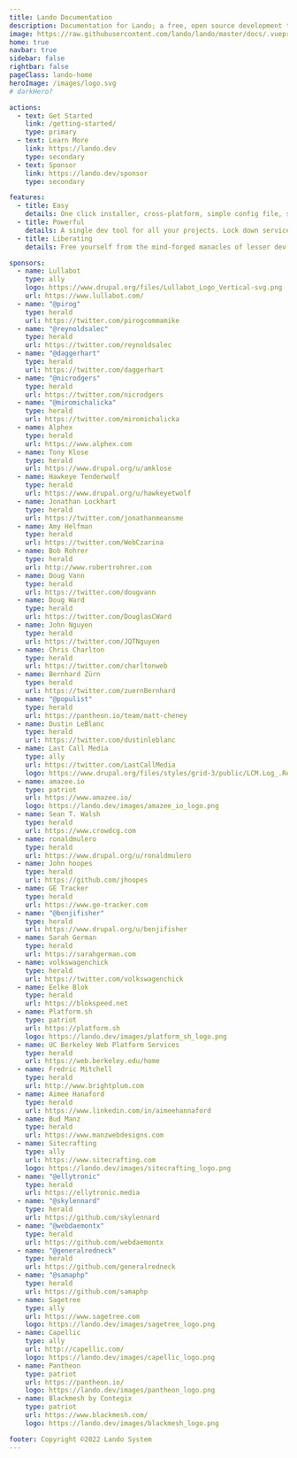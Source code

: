 ```yaml
---
title: Lando Documentation
description: Documentation for Lando; a free, open source development tool for all your projects that is fast, easy, powerful and liberating.
image: https://raw.githubusercontent.com/lando/lando/master/docs/.vuepress/public/images/icon.svg
home: true
navbar: true
sidebar: false
rightbar: false
pageClass: lando-home
heroImage: /images/logo.svg
# darkHero?

actions:
  - text: Get Started
    link: /getting-started/
    type: primary
  - text: Learn More
    link: https://lando.dev
    type: secondary
  - text: Sponsor
    link: https://lando.dev/sponsor
    type: secondary

features:
  - title: Easy
    details: One click installer, cross-platform, simple config file, sane defaults and reduced complexity for power features
  - title: Powerful
    details: A single dev tool for all your projects. Lock down services, tools, dependencies and automation on a per-repo basis
  - title: Liberating
    details: Free yourself from the mind-forged manacles of lesser dev tools. Save time, headaches, frustration and do more real work

sponsors:
  - name: Lullabot
    type: ally
    logo: https://www.drupal.org/files/Lullabot_Logo_Vertical-svg.png
    url: https://www.lullabot.com/
  - name: "@pirog"
    type: herald
    url: https://twitter.com/pirogcommamike
  - name: "@reynoldsalec"
    type: herald
    url: https://twitter.com/reynoldsalec
  - name: "@daggerhart"
    type: herald
    url: https://twitter.com/daggerhart
  - name: "@nicrodgers"
    type: herald
    url: https://twitter.com/nicrodgers
  - name: "@miromichalicka"
    type: herald
    url: https://twitter.com/miromichalicka
  - name: Alphex
    type: herald
    url: https://www.alphex.com
  - name: Tony Klose
    type: herald
    url: https://www.drupal.org/u/amklose
  - name: Hawkeye Tenderwolf
    type: herald
    url: https://www.drupal.org/u/hawkeyetwolf
  - name: Jonathan Lockhart
    type: herald
    url: https://twitter.com/jonathanmeansme
  - name: Amy Helfman
    type: herald
    url: https://twitter.com/WebCzarina
  - name: Bob Rohrer
    type: herald
    url: http://www.robertrohrer.com
  - name: Doug Vann
    type: herald
    url: https://twitter.com/dougvann
  - name: Doug Ward
    type: herald
    url: https://twitter.com/DouglasCWard
  - name: John Nguyen
    type: herald
    url: https://twitter.com/JQTNguyen
  - name: Chris Charlton
    type: herald
    url: https://twitter.com/charltonweb
  - name: Bernhard Zürn
    type: herald
    url: https://twitter.com/zuernBernhard
  - name: "@populist"
    type: herald
    url: https://pantheon.io/team/matt-cheney
  - name: Dustin LeBlanc
    type: herald
    url: https://twitter.com/dustinleblanc
  - name: Last Call Media
    type: ally
    url: https://twitter.com/LastCallMedia
    logo: https://www.drupal.org/files/styles/grid-3/public/LCM.Log_.Red_.RGB_.Hi-Res.png?itok=E39WpGSK
  - name: amazee.io
    type: patriot
    url: https://www.amazee.io/
    logo: https://lando.dev/images/amazee_io_logo.png
  - name: Sean T. Walsh
    type: herald
    url: https://www.crowdcg.com
  - name: ronaldmulero
    type: herald
    url: https://www.drupal.org/u/ronaldmulero
  - name: John hoopes
    type: herald
    url: https://github.com/jhoopes
  - name: GE Tracker
    type: herald
    url: https://www.ge-tracker.com
  - name: "@benjifisher"
    type: herald
    url: https://www.drupal.org/u/benjifisher
  - name: Sarah German
    type: herald
    url: https://sarahgerman.com
  - name: volkswagenchick
    type: herald
    url: https://twitter.com/volkswagenchick
  - name: Eelke Blok
    type: herald
    url: https://blokspeed.net
  - name: Platform.sh
    type: patriot
    url: https://platform.sh
    logo: https://lando.dev/images/platform_sh_logo.png
  - name: UC Berkeley Web Platform Services
    type: herald
    url: https://web.berkeley.edu/home
  - name: Fredric Mitchell
    type: herald
    url: http://www.brightplum.com
  - name: Aimee Hanaford
    type: herald
    url: https://www.linkedin.com/in/aimeehannaford
  - name: Bud Manz
    type: herald
    url: https://www.manzwebdesigns.com
  - name: Sitecrafting
    type: ally
    url: https://www.sitecrafting.com
    logo: https://lando.dev/images/sitecrafting_logo.png
  - name: "@ellytronic"
    type: herald
    url: https://ellytronic.media
  - name: "@skylennard"
    type: herald
    url: https://github.com/skylennard
  - name: "@webdaemontx"
    type: herald
    url: https://github.com/webdaemontx
  - name: "@generalredneck"
    type: herald
    url: https://github.com/generalredneck
  - name: "@samaphp"
    type: herald
    url: https://github.com/samaphp
  - name: Sagetree
    type: ally
    url: https://www.sagetree.com
    logo: https://lando.dev/images/sagetree_logo.png
  - name: Capellic
    type: ally
    url: http://capellic.com/
    logo: https://lando.dev/images/capellic_logo.png
  - name: Pantheon
    type: patriot
    url: https://pantheon.io/
    logo: https://lando.dev/images/pantheon_logo.png
  - name: Blackmesh by Contegix
    type: patriot
    url: https://www.blackmesh.com/
    logo: https://lando.dev/images/blackmesh_logo.png

footer: Copyright ©2022 Lando System
---
```

